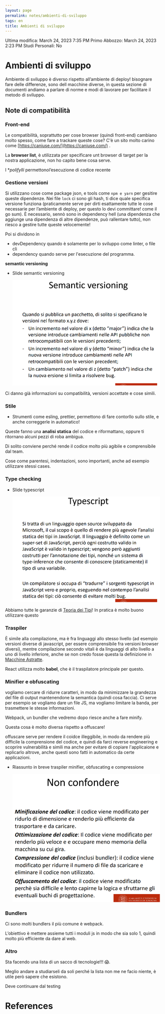 ```yaml
---
layout: page
permalink: notes/ambienti-di-sviluppo
tags: en
title: Ambienti di sviluppo
---
```


Ultima modifica: March 24, 2023 7:35 PM
Primo Abbozzo: March 24, 2023 2:23 PM
Studi Personali: No

# Ambienti di sviluppo

Ambiente di sviluppo è diverso rispetto all’ambiente di deploy! bisognare fare delle differenze, sono dell macchine diverse, in questa sezione di documenti andiamo a parlare di norme e modi di lavorare per facilitare il metodo di sviluppo.

## Note di compatibilità

### Front-end

Le compatibilità, soprattutto per cose browser (quindi front-end) cambiano molto spesso, come fare a trackare queste cose? C'è un sito molto carino come [https://caniuse.com/](https://caniuse.com/) .

La **browser list**, è utilizzata per specificare unt browser di target per la nostra applicazione, non ho capito bene cosa serve.

I **polifylli* permettonol’esecuzione di codice recente

### Gestione versioni

Si utilizzano cose come package json, e tools come `npm e yarn` per gesitire queste dipendenze. Nei file `lock` ci sono gli hash, ti dice quale specifica versione funziona (praticamente serve per dirti esattamente tutte le cose necessarie per l’ambiente di deploy, per questo lo devi committare! come il go sum). È necessario, sennò sono in dependency hell (una dipendenza che aggiunge una dipendenza di altre dipendenze, può rallentare tutto), non riesco a gestire tutte queste velocemente!

Poi si dividono in

- devDependency quando è solamente per lo sviluppo come linter, o file cli
- dependency quando serve per l'esecuzione del programma.

**semantic versioning**

- Slide semantic versioning

    <img src="/images/notes/image/universita/ex-notion/Ambienti di sviluppo/Untitled.png" alt="image/universita/ex-notion/Ambienti di sviluppo/Untitled">


Ci danno già informazioni su compatibilità, versioni accettate e cose simili.

### Stile

- Strumenti come esling, prettier, permettono di fare contorllo sullo stile, e anche correggerle in automatico!

Queste fanno una **analisi statica** del codice e riformattano, oppure ti ritornano alcuni pezzi di roba ambigua.

Di solito conviene perché rende il codice molto più agibile e comprensibile dal team.

Cose come parentesi, indentazioni, sono importanti, anche ad esempio utilizzare stessi cases.

### Type checking

- Slide typescript

    <img src="/images/notes/image/universita/ex-notion/Ambienti di sviluppo/Untitled 1.png" alt="image/universita/ex-notion/Ambienti di sviluppo/Untitled 1">


Abbiamo tutte le garanzie di [Teoria dei Tipi](/notes/teoria-dei-tipi)! In pratica è molto buono utilizzare questo

### Traspiler

È simile alla compilazione, ma è fra linguaggi allo stesso livello (ad esempio versioni diverse di javascript, per essere comprensibile fra versioni browser diversi), mentre compilazione secondo vitali è da linguaggi di alto livello a uno di livello inferiore, anche se non credo fosse questa la definizione in [Macchine Astratte](/notes/macchine-astratte).

React utilizza molto **babel**, che è il traspilatore principale per questo.

### Minifier e obfuscating

vogliamo cercare di ridurre caratteri, in modo da minimizzare la grandezza del file di output mantenendone la semantica (quindi cosa faccia). Ci serve per esempio se vogliamo dare un file JS, ma vogliamo limitare la banda, per trasmettere le stesse informazioni.

Webpack, un bundler che vedremo dopo riesce anche a fare minify.

Questa cosa è molto diversa rispetto a offuscare!

offuscare serve per rendere il coidce illeggibile, in modo da rendere più difficile la comprensione del codice, e quindi da farci reverse engineering e scoprire vulnerabilità e simili ma anche per evitare di copiare l'applicaione e replicarlo altrove, anche questi sono fatti in automatico da certe applicazioni.

- Riassunto in breve traspiler minifier, obfuscating e compressione

    <img src="/images/notes/image/universita/ex-notion/Ambienti di sviluppo/Untitled 2.png" alt="image/universita/ex-notion/Ambienti di sviluppo/Untitled 2">


### Bundlers

Ci sono molti bundlers il più comune è webpack.

L’obiettivo è mettere assieme tutti i moduli js in modo che sia solo 1, quindi molto più efficiente da dare al web.

### Altro

Sta facendo una lista di un sacco di tecnologie!!! 😱.

Meglio andare a studiarseli da soli perché la lista non me ne facio niente, è utile però sapere che esistono.

Deve continuare dal testing



# References